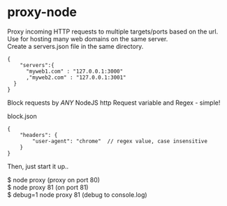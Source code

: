 proxy-node
==========

Proxy incoming HTTP requests to multiple targets/ports based on the url.    
Use for hosting many web domains on the same server.    
Create a servers.json file in the same directory.  
  
````
{
    "servers":{
      "myweb1.com" : "127.0.0.1:3000"
      ,"myweb2.com" : "127.0.0.1:3001"
  }
}
````

Block requests by *ANY* NodeJS http Request variable and Regex - simple!

block.json   
````
{
	"headers": {
		"user-agent": "chrome"  // regex value, case insensitive
	}
}
````

Then, just start it up..    

$ node proxy          	(proxy on port 80)    
$ node proxy 81       	(on port 81)    
$ debug=1 node proxy 81 (debug to console.log)    
